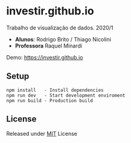 # investir.github.io

Trabalho de visualização de dados. 2020/1

- **Alunos**: Rodrigo Brito / Thiago Nicolini
- **Professora** Raquel Minardi

Demo: https://investir.github.io

## Setup

```
npm install   - Install dependencies
npm run dev   - Start development enviroment
npm run build - Production build
```

## License

Released under [MIT](LICENSE) License
